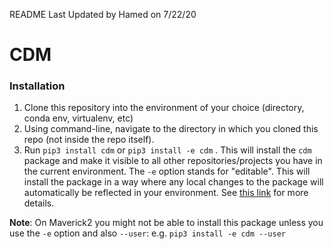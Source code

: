 README Last Updated by Hamed on 7/22/20

# CDM

### Installation
1. Clone this repository into the environment of your choice (directory, conda env, virtualenv, etc)
2. Using command-line, navigate to the directory in which you cloned this repo (not inside the repo itself).
3. Run `pip3 install cdm` or `pip3 install -e cdm` .
This will install the `cdm` package and make it visible to all other repositories/projects
you have in the current environment. The `-e` option stands for "editable". This will install the package
in a way where any local changes to the package will automatically be reflected in your environment.
See [this link](https://stackoverflow.com/questions/41535915/python-pip-install-from-local-dir/41536128)
for more details.

**Note**: On Maverick2 you might not be able to install this package unless you use the `-e` option and also `--user`: e.g. `pip3 install -e cdm --user`